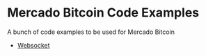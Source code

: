 # Mercado Bitcoin Code Examples

A bunch of code examples to be used for Mercado Bitcoin


- [Websocket](./websocket)


